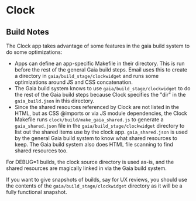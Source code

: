 # Clock

## Build Notes ##

The Clock app takes advantage of some features in the gaia build system to do
some optimizations:

* Apps can define an app-specific Makefile in their directory. This is run
  before the rest of the general Gaia build steps. Email uses this to create
  a directory in `gaia/build_stage/clockwidget` and runs some optimizations around
  JS and CSS concatenation.
* The Gaia build system knows to use `gaia/build_stage/clockwidget` to do the rest of
  the Gaia build steps because Clock specifies the "dir" in the
  `gaia_build.json` in this directory.
* Since the shared resources referenced by Clock are not listed in the HTML,
  but as CSS @imports or via JS module dependencies, the Clock Makefile
  runs `clock/build/make_gaia_shared.js` to generate a `gaia_shared.json` file
  in the `gaia/build_stage/clockwidget` directory to list out the shared items use by
  the clock app. `gaia_shared.json` is used by the general Gaia build system to
  know what shared resources to keep. The Gaia build system also does HTML file
  scanning to find shared resources too.

For DEBUG=1 builds, the clock source directory is used as-is, and the shared
resources are magically linked in via the Gaia build system.

If you want to give snapshots of builds, say for UX reviews, you should use
the contents of the `gaia/build_stage/clockwidget` directory as it will be a fully
functional snapshot.
